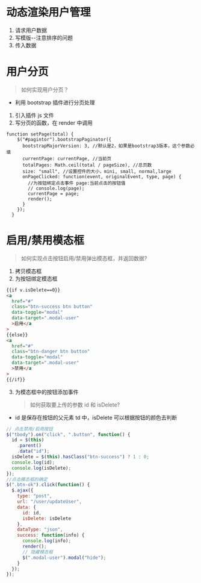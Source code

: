 # 动态渲染用户管理

1. 请求用户数据
2. 写模版--注意排序的问题
3. 传入数据

# 用户分页

> 如何实现用户分页？

- 利用 bootstrap 插件进行分页处理

1. 引入插件 js 文件
2. 写分页的函数，在 render 中调用

```
function setPage(total) {
    $("#pagintor").bootstrapPaginator({
      bootstrapMajorVersion: 3, //默认是2，如果是bootstrap3版本，这个参数必填
      currentPage: currentPage, //当前页
      totalPages: Math.ceil(total / pageSize), //总页数
      size: "small", //设置控件的大小，mini, small, normal,large
      onPageClicked: function(event, originalEvent, type, page) {
        //为按钮绑定点击事件 page:当前点击的按钮值
        // console.log(page);
        currentPage = page;
        render();
      }
    });
  }
```

# 启用/禁用模态框

> 如何实现点击按钮启用/禁用弹出模态框，并返回数据?

1. 拷贝模态框
2. 为按钮绑定模态框

```html
{{if v.isDelete==0}}
<a
  href="#"
  class="btn-success btn button"
  data-toggle="modal"
  data-target=".modal-user"
  >启用</a
>
{{else}}
<a
  href="#"
  class="btn-danger btn button"
  data-toggle="modal"
  data-target=".modal-user"
  >禁用</a
>
{{/if}}
```

3. 为模态框中的按钮添加事件
   > 如何获取要上传的参数 id 和 isDelete?

- id 是保存在按钮的父元素 td 中，isDelete 可以根据按钮的颜色去判断

```js
// 点击禁用/启用按钮
$("tbody").on("click", ".button", function() {
  id = $(this)
    .parent()
    .data("id");
  isDelete = $(this).hasClass("btn-success") ? 1 : 0;
  console.log(id);
  console.log(isDelete);
});
//点击模态框的确定
$(".btn-ok").click(function() {
  $.ajax({
    type: "post",
    url: "/user/updateUser",
    data: {
      id: id,
      isDelete: isDelete
    },
    dataType: "json",
    success: function(info) {
      console.log(info);
      render();
      // 隐藏模态框
      $(".modal-user").modal("hide");
    }
  });
});
```

